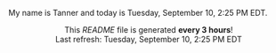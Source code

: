 My name is Tanner and today is Tuesday, September 10, 2:25 PM EDT.

<p align="center">This <i>README</i> file is generated <b>every 3 hours</b>!</br>Last refresh: Tuesday, September 10, 2:25 PM EDT<br /></p>
